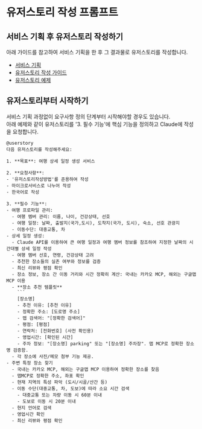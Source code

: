 # 유저스토리 작성 프롬프트 

## 서비스 기획 후 유저스토리 작성하기  
아래 가이드를 참고하여 서비스 기획을 한 후 그 결과물로 유저스토리를 작성합니다. 

- [서비스 기획](https://raw.githubusercontent.com/cna-bootcamp/clauding-guide/refs/heads/main/guides/think/think-guide.md)  
- [유저스토리 작성 가이드](https://github.com/cna-bootcamp/clauding-guide/blob/main/references/%EC%9C%A0%EC%A0%80%EC%8A%A4%ED%86%A0%EB%A6%AC%EC%9E%91%EC%84%B1%EB%B0%A9%EB%B2%95.md)
- [유저스토리 예제](https://github.com/cna-bootcamp/clauding-guide/blob/main/samples/sample_%EC%9C%A0%EC%A0%80%EC%8A%A4%ED%86%A0%EB%A6%AC.md) 

## 유저스토리부터 시작하기  
서비스 기획 과정없이 요구사항 정의 단계부터 시작해야할 경우도 있습니다.  
아래 예제와 같이 유저스토리를 '3. 필수 기능'에 핵심 기능을 정의하고 Claude에 작성을 요청합니다.  
```
@userstory 
다음 유저스토리를 작성해주세요:

1. **목표**: 여행 상세 일정 생성 서비스

2. **요청사항**:
- '유저스토리작성방법'를 준용하여 작성
- 마이크로서비스로 나누어 작성  
- 한국어로 작성

3. **필수 기능**:
- 여행 프로파일 관리:
  - 여행 멤버 관리: 이름, 나이, 건강상태, 선호
  - 여행 일정: 날짜, 출발지(국가,도시), 도착지(국가, 도시), 숙소, 선호 관광지
  - 이동수단: 대중교통, 차 
- 상세 일정 생성: 
  - Claude API를 이용하여 큰 여행 일정과 여행 멤버 정보를 참조하여 지정한 날짜의 시간대별 상세 일정 작성
  - 여행 멤버 선호, 연령, 건강상태 고려
  - 추천한 장소들의 실존 여부와 정보를 검증
  - 최신 리뷰와 평점 확인 
  - 장소 정보, 장소 간 이동 거리와 시간 정확히 계산: 국내는 카카오 MCP, 해외는 구글맵 MCP 이용
  - **장소 추천 템플릿**
    ```
    [장소명]
    - 추천 이유: [추천 이유]
    - 정확한 주소: [도로명 주소]
    - 맵 검색어: "[정확한 검색어]"
    - 평점: [평점]
    - 연락처: [전화번호] (사전 확인용)
    - 영업시간: [확인된 시간]
    - 주차 정보: "[장소명] parking" 또는 "[장소명] 주차장". 맵 MCP로 정확한 장소명 검증함.
  - 각 장소에 사진/메모 첨부 기능 제공. 
- 주변 특정 장소 찾기 
  - 국내는 카카오 MCP, 해외는 구글맵 MCP 이용하여 정확한 장소를 찾음  
  - 맵MCP로 정확한 주소, 좌표 확인
  - 현재 지역의 특성 파악 (도시/시골/산간 등)
  - 이동 수단(대중교통, 차, 도보)에 따라 소요 시간 검색
    - 대중교통 또는 차량 이동 시 60분 이내
    - 도보로 이동 시 20분 이내
  - 현지 언어로 검색
  - 영업시간 확인 
  - 최신 리뷰와 평점 확인  
```

